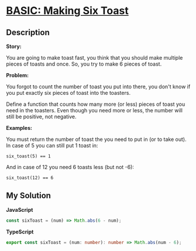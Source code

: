 # [BASIC: Making Six Toast](https://www.codewars.com/kata/5834fec22fb0ba7d080000e8)

## Description

**Story:**

You are going to make toast fast, you think that you should make multiple pieces of toasts and once. So, you try to make 6 pieces of toast.

**Problem:**

You forgot to count the number of toast you put into there, you don't know if you put exactly six pieces of toast into the toasters.

Define a function that counts how many more (or less) pieces of toast you need in the toasters. Even though you need more or less, the number will still be positive, not negative.

**Examples:**

You must return the number of toast the you need to put in (or to take out). In case of 5 you can still put 1 toast in:

`six_toast(5) == 1`

And in case of 12 you need 6 toasts less (but not -6):

`six_toast(12) == 6`

## My Solution

**JavaScript**

```js
const sixToast = (num) => Math.abs(6 - num);
```

**TypeScript**

```ts
export const sixToast = (num: number): number => Math.abs(num - 6);
```
